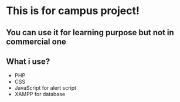 # This is for campus project!
## You can use it for learning purpose but not in commercial one

## What i use?
- PHP
- CSS
- JavaScript for alert script
- XAMPP for database
